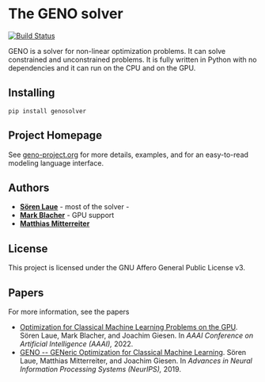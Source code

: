 # The GENO solver

[![Build Status](https://app.travis-ci.com/slaue/genosolver.svg?branch=master)](https://app.travis-ci.com/slaue/genosolver)

GENO is a solver for non-linear optimization problems. It can solve constrained and unconstrained problems. It is fully written in Python with no dependencies and it can run on the CPU and on the GPU.

## Installing

```
pip install genosolver
```

## Project Homepage

See [geno-project.org](http://www.geno-project.org) for more details, examples, and for an easy-to-read  modeling language interface.


## Authors

* [**Sören Laue**](https://theinf2.informatik.uni-jena.de/People/Soeren+Laue.html) - most of the solver -
* [**Mark Blacher**](https://theinf2.informatik.uni-jena.de/People/Mark+Blacher.html) - GPU support
* [**Matthias Mitterreiter**](https://theinf2.informatik.uni-jena.de/People/Matthias+Mitterreiter.html)


## License

This project is licensed under the GNU Affero General Public License v3.

## Papers

For more information, see the papers 
* [Optimization for Classical Machine Learning Problems on the GPU](https://aaai.org/Conferences/AAAI-22). Sören Laue, Mark Blacher, and Joachim Giesen. In *AAAI Conference on Artificial Intelligence (AAAI),* 2022.
* [GENO -- GENeric Optimization for Classical Machine Learning](http://papers.nips.cc/paper/8491-geno-generic-optimization-for-classical-machine-learning). Sören Laue, Matthias Mitterreiter, and Joachim Giesen. In *Advances in Neural Information Processing Systems (NeurIPS),* 2019.
